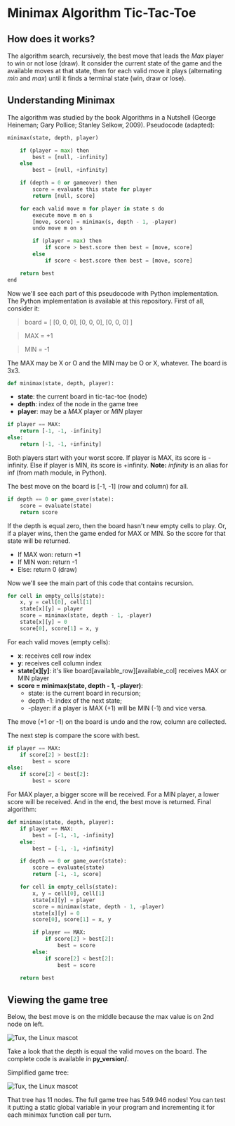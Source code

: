 # Minimax Algorithm Tic-Tac-Toe

## How does it works?

The algorithm search, recursively, the best move that leads the _Max_ player to win or not lose (draw). It consider the current state of the game and the available moves at that state, then for each valid move it plays (alternating _min_ and _max_) until it finds a terminal state (win, draw or lose).

## Understanding Minimax

The algorithm was studied by the book Algorithms in a Nutshell (George Heineman; Gary Pollice; Stanley Selkow, 2009). Pseudocode (adapted):

```python
minimax(state, depth, player)

	if (player = max) then
		best = [null, -infinity]
	else
		best = [null, +infinity]

	if (depth = 0 or gameover) then
		score = evaluate this state for player
		return [null, score]

	for each valid move m for player in state s do
		execute move m on s
		[move, score] = minimax(s, depth - 1, -player)
		undo move m on s

		if (player = max) then
			if score > best.score then best = [move, score]
		else
			if score < best.score then best = [move, score]

	return best
end
```

Now we'll see each part of this pseudocode with Python implementation. The Python implementation is available at this repository. First of all, consider it:

> board = [
> [0, 0, 0],
> [0, 0, 0],
> [0, 0, 0]
> ]

> MAX = +1

> MIN = -1

The MAX may be X or O and the MIN may be O or X, whatever. The board is 3x3.

```python
def minimax(state, depth, player):
```

-   **state**: the current board in tic-tac-toe (node)
-   **depth**: index of the node in the game tree
-   **player**: may be a _MAX_ player or _MIN_ player

```python
if player == MAX:
	return [-1, -1, -infinity]
else:
	return [-1, -1, +infinity]
```

Both players start with your worst score. If player is MAX, its score is -infinity. Else if player is MIN, its score is +infinity. **Note:** _infinity_ is an alias for inf (from math module, in Python).

The best move on the board is [-1, -1] (row and column) for all.

```python
if depth == 0 or game_over(state):
	score = evaluate(state)
	return score
```

If the depth is equal zero, then the board hasn't new empty cells to play. Or, if a player wins, then the game ended for MAX or MIN. So the score for that state will be returned.

-   If MAX won: return +1
-   If MIN won: return -1
-   Else: return 0 (draw)

Now we'll see the main part of this code that contains recursion.

```python
for cell in empty_cells(state):
	x, y = cell[0], cell[1]
	state[x][y] = player
	score = minimax(state, depth - 1, -player)
	state[x][y] = 0
	score[0], score[1] = x, y
```

For each valid moves (empty cells):

-   **x**: receives cell row index
-   **y**: receives cell column index
-   **state[x][y]**: it's like board[available_row][available_col] receives MAX or MIN player
-   **score = minimax(state, depth - 1, -player)**:
    -   state: is the current board in recursion;
    -   depth -1: index of the next state;
    -   -player: if a player is MAX (+1) will be MIN (-1) and vice versa.

The move (+1 or -1) on the board is undo and the row, column are collected.

The next step is compare the score with best.

```python
if player == MAX:
	if score[2] > best[2]:
		best = score
else:
	if score[2] < best[2]:
		best = score
```

For MAX player, a bigger score will be received. For a MIN player, a lower score will be received. And in the end, the best move is returned. Final algorithm:

```python
def minimax(state, depth, player):
	if player == MAX:
		best = [-1, -1, -infinity]
	else:
		best = [-1, -1, +infinity]

	if depth == 0 or game_over(state):
		score = evaluate(state)
		return [-1, -1, score]

	for cell in empty_cells(state):
		x, y = cell[0], cell[1]
		state[x][y] = player
		score = minimax(state, depth - 1, -player)
		state[x][y] = 0
		score[0], score[1] = x, y

		if player == MAX:
			if score[2] > best[2]:
				best = score
		else:
			if score[2] < best[2]:
				best = score

	return best
```

## Viewing the game tree

Below, the best move is on the middle because the max value is on 2nd node on left.

![Tux, the Linux mascot](tic-tac-toe-minimax-game-tree.png)

Take a look that the depth is equal the valid moves on the board. The complete code is available in **py_version/**.

Simplified game tree:

![Tux, the Linux mascot](simplified-g-tree.png)

That tree has 11 nodes. The full game tree has 549.946 nodes! You can test it putting a static global variable in your program and incrementing it for each minimax function call per turn.
